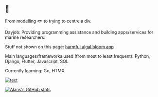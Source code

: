 ## 👋

From modelling 🐟 to trying to centre a div.

Dayjob: Providing programming assistance and building apps/services for marine researchers.

Stuff not shown on this page: [harmful algal bloom app](https://play.google.com/store/apps/details?id=com.habapp)

Main languages/frameworks used (from most to least frequent): Python, Django, Flutter, Javascript, SQL

Currently learning: Go, HTMX

[![text](https://img.shields.io/badge/LinkedIn-0077B5?style=for-the-badge&logo=linkedin&logoColor=white)](https://www.linkedin.com/in/alan-macdonald-a844bb277)
<!--

-->
[![Alans's GitHub stats](https://github-readme-stats.vercel.app/api?username=alanmacdonald1)](https://github.com/anuraghazra/github-readme-stats)
